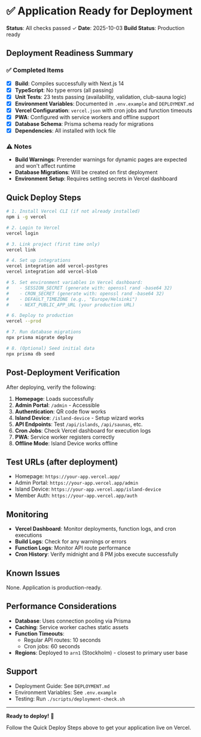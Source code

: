 # ✅ Application Ready for Deployment

**Status**: All checks passed ✓
**Date**: 2025-10-03
**Build Status**: Production ready

## Deployment Readiness Summary

### ✅ Completed Items

- [x] **Build**: Compiles successfully with Next.js 14
- [x] **TypeScript**: No type errors (all passing)
- [x] **Unit Tests**: 23 tests passing (availability, validation, club-sauna logic)
- [x] **Environment Variables**: Documented in `.env.example` and `DEPLOYMENT.md`
- [x] **Vercel Configuration**: `vercel.json` with cron jobs and function timeouts
- [x] **PWA**: Configured with service workers and offline support
- [x] **Database Schema**: Prisma schema ready for migrations
- [x] **Dependencies**: All installed with lock file

### ⚠️ Notes

- **Build Warnings**: Prerender warnings for dynamic pages are expected and won't affect runtime
- **Database Migrations**: Will be created on first deployment
- **Environment Setup**: Requires setting secrets in Vercel dashboard

## Quick Deploy Steps

```bash
# 1. Install Vercel CLI (if not already installed)
npm i -g vercel

# 2. Login to Vercel
vercel login

# 3. Link project (first time only)
vercel link

# 4. Set up integrations
vercel integration add vercel-postgres
vercel integration add vercel-blob

# 5. Set environment variables in Vercel dashboard:
#    - SESSION_SECRET (generate with: openssl rand -base64 32)
#    - CRON_SECRET (generate with: openssl rand -base64 32)
#    - DEFAULT_TIMEZONE (e.g., "Europe/Helsinki")
#    - NEXT_PUBLIC_APP_URL (your production URL)

# 6. Deploy to production
vercel --prod

# 7. Run database migrations
npx prisma migrate deploy

# 8. (Optional) Seed initial data
npx prisma db seed
```

## Post-Deployment Verification

After deploying, verify the following:

1. **Homepage**: Loads successfully
2. **Admin Portal**: `/admin` - Accessible
3. **Authentication**: QR code flow works
4. **Island Device**: `/island-device` - Setup wizard works
5. **API Endpoints**: Test `/api/islands`, `/api/saunas`, etc.
6. **Cron Jobs**: Check Vercel dashboard for execution logs
7. **PWA**: Service worker registers correctly
8. **Offline Mode**: Island Device works offline

## Test URLs (after deployment)

- Homepage: `https://your-app.vercel.app/`
- Admin Portal: `https://your-app.vercel.app/admin`
- Island Device: `https://your-app.vercel.app/island-device`
- Member Auth: `https://your-app.vercel.app/auth`

## Monitoring

- **Vercel Dashboard**: Monitor deployments, function logs, and cron executions
- **Build Logs**: Check for any warnings or errors
- **Function Logs**: Monitor API route performance
- **Cron History**: Verify midnight and 8 PM jobs execute successfully

## Known Issues

None. Application is production-ready.

## Performance Considerations

- **Database**: Uses connection pooling via Prisma
- **Caching**: Service worker caches static assets
- **Function Timeouts**:
  - Regular API routes: 10 seconds
  - Cron jobs: 60 seconds
- **Regions**: Deployed to `arn1` (Stockholm) - closest to primary user base

## Support

- Deployment Guide: See `DEPLOYMENT.md`
- Environment Variables: See `.env.example`
- Testing: Run `./scripts/deployment-check.sh`

---

**Ready to deploy!** 🚀

Follow the Quick Deploy Steps above to get your application live on Vercel.
